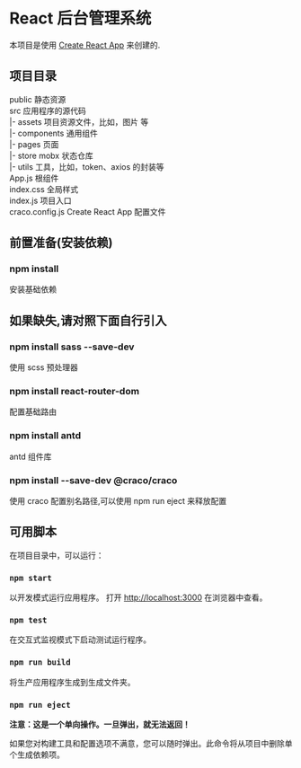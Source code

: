 # React 后台管理系统

本项目是使用 [Create React App](https://github.com/facebook/create-react-app) 来创建的.

## 项目目录

public            静态资源\
src               应用程序的源代码\
 |- assets        项目资源文件，比如，图片 等\
 |- components    通用组件\
 |- pages         页面\
 |- store         mobx 状态仓库\
 |- utils         工具，比如，token、axios 的封装等\
 App.js           根组件\
 index.css        全局样式\
 index.js         项目入口\
craco.config.js   Create React App 配置文件

## 前置准备(安装依赖)

### npm install

安装基础依赖

## 如果缺失,请对照下面自行引入

### npm install sass --save-dev

使用 scss 预处理器

### npm install react-router-dom

配置基础路由

### npm install antd

antd 组件库

### npm install --save-dev @craco/craco

使用 craco 配置别名路径,可以使用 npm run eject 来释放配置

## 可用脚本

在项目目录中，可以运行：

### `npm start`

以开发模式运行应用程序。
打开 [http://localhost:3000](http://localhost:3000) 在浏览器中查看。

### `npm test`

在交互式监视模式下启动测试运行程序。

### `npm run build`

将生产应用程序生成到生成文件夹。

### `npm run eject`

**注意：这是一个单向操作。一旦弹出，就无法返回！**

如果您对构建工具和配置选项不满意，您可以随时弹出。此命令将从项目中删除单个生成依赖项。
